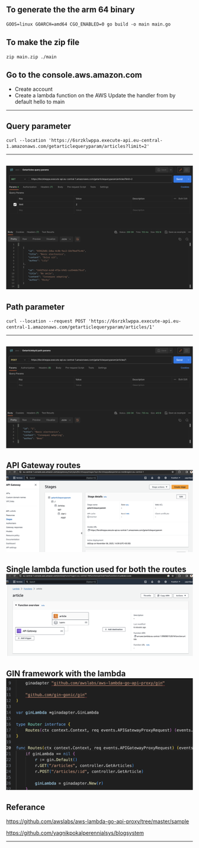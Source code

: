 To generate the the arm 64 binary
---
```
GOOS=linux GOARCH=amd64 CGO_ENABLED=0 go build -o main main.go
```

To make the zip file
--
```
zip main.zip ./main
```
Go to the console.aws.amazon.com
---
- Create account
- Create a lambda function on the AWS
Update the handler from by default hello to main
---

Query parameter
---
```
curl --location 'https://6srzklwppa.execute-api.eu-central-1.amazonaws.com/getarticlequeryparam/articles?limit=2'
```
---
![Alt text](docs/image.png)
---
Path parameter
---
```
curl --location --request POST 'https://6srzklwppa.execute-api.eu-central-1.amazonaws.com/getarticlequeryparam/articles/1'
```
---
![!\[Alt text\](/docs/image-1.png)](docs/image-1.png)
---
API Gateway routes
![Alt text](docs/image-2.png)
--
Single lambda function used for both the routes
![Alt text](docs/image-3.png)
---
GIN framework with the lambda 
![Alt text](docs/image-4.png)
---
Referance
---
https://github.com/awslabs/aws-lambda-go-api-proxy/tree/master/sample

https://github.com/yagnikpokalperennialsys/blogsystem

---



